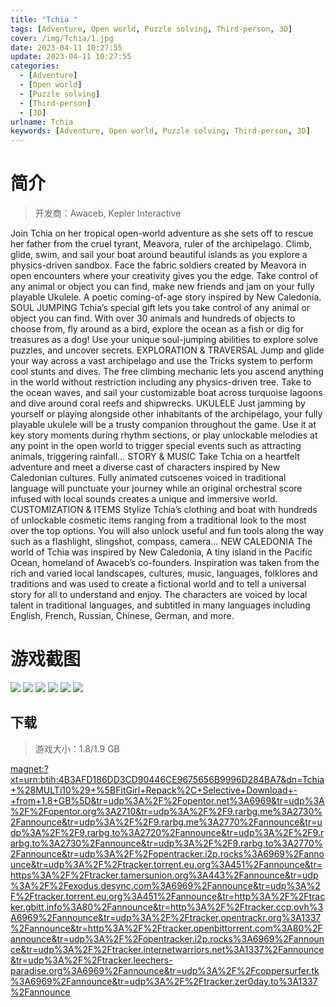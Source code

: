 ```yaml
---
title: "Tchia "
tags: [Adventure, Open world, Puzzle solving, Third-person, 3D]
cover: /img/Tchia/1.jpg
date: 2023-04-11 10:27:55
update: 2023-04-11 10:27:55
categories: 
  - [Adventure]
  - [Open world]
  - [Puzzle solving]
  - [Third-person]
  - [3D]
urlname: Tchia
keywords: [Adventure, Open world, Puzzle solving, Third-person, 3D]
---
```

# 简介

> 开发商：Awaceb, Kepler Interactive

Join Tchia on her tropical open-world adventure as she sets off to rescue her father from the cruel tyrant, Meavora, ruler of the archipelago. Climb, glide, swim, and sail your boat around beautiful islands as you explore a physics-driven sandbox. Face the fabric soldiers created by Meavora in open encounters where your creativity gives you the edge. Take control of any animal or object you can find, make new friends and jam on your fully playable Ukulele.
A poetic coming-of-age story inspired by New Caledonia.
SOUL JUMPING
Tchia’s special gift lets you take control of any animal or object you can find. With over 30 animals and hundreds of objects to choose from, fly around as a bird, explore the ocean as a fish or dig for treasures as a dog! Use your unique soul-jumping abilities to explore solve puzzles, and uncover secrets.
EXPLORATION & TRAVERSAL
Jump and glide your way across a vast archipelago and use the Tricks system to perform cool stunts and dives. The free climbing mechanic lets you ascend anything in the world without restriction including any physics-driven tree. Take to the ocean waves, and sail your customizable boat across turquoise lagoons and dive around coral reefs and shipwrecks.
UKULELE
Just jamming by yourself or playing alongside other inhabitants of the archipelago, your fully playable ukulele will be a trusty companion throughout the game. Use it at key story moments during rhythm sections, or play unlockable melodies at any point in the open world to trigger special events such as attracting animals, triggering rainfall…
STORY & MUSIC
Take Tchia on a heartfelt adventure and meet a diverse cast of characters inspired by New Caledonian cultures. Fully animated cutscenes voiced in traditional language will punctuate your journey while an original orchestral score infused with local sounds creates a unique and immersive world.
CUSTOMIZATION & ITEMS
Stylize Tchia’s clothing and boat with hundreds of unlockable cosmetic items ranging from a traditional look to the most over the top options. You will also unlock useful and fun tools along the way such as a flashlight, slingshot, compass, camera…
NEW CALEDONIA
The world of Tchia was inspired by New Caledonia, A tiny island in the Pacific Ocean, homeland of Awaceb’s co-founders. Inspiration was taken from the rich and varied local landscapes, cultures, music, languages, folklores and traditions and was used to create a fictional world and to tell a universal story for all to understand and enjoy. The characters are voiced by local talent in traditional languages, and subtitled in many languages including English, French, Russian, Chinese, German, and more.

# 游戏截图

![](/img/Tchia/2.jpg)
![](/img/Tchia/3.jpg)
![](/img/Tchia/4.jpg)
![](/img/Tchia/5.jpg)
![](/img/Tchia/6.jpg)
![](/img/Tchia/7.jpg)


## 下载

> 游戏大小：1.8/1.9 GB

[magnet:?xt=urn:btih:4B3AFD186DD3CD90446CE9675656B9996D284BA7&amp;dn=Tchia+%28MULTi10%29+%5BFitGirl+Repack%2C+Selective+Download+-+from+1.8+GB%5D&amp;tr=udp%3A%2F%2Fopentor.net%3A6969&amp;tr=udp%3A%2F%2Fopentor.org%3A2710&amp;tr=udp%3A%2F%2F9.rarbg.me%3A2730%2Fannounce&amp;tr=udp%3A%2F%2F9.rarbg.me%3A2770%2Fannounce&amp;tr=udp%3A%2F%2F9.rarbg.to%3A2720%2Fannounce&amp;tr=udp%3A%2F%2F9.rarbg.to%3A2730%2Fannounce&amp;tr=udp%3A%2F%2F9.rarbg.to%3A2770%2Fannounce&amp;tr=udp%3A%2F%2Fopentracker.i2p.rocks%3A6969%2Fannounce&amp;tr=udp%3A%2F%2Ftracker.torrent.eu.org%3A451%2Fannounce&amp;tr=https%3A%2F%2Ftracker.tamersunion.org%3A443%2Fannounce&amp;tr=udp%3A%2F%2Fexodus.desync.com%3A6969%2Fannounce&amp;tr=udp%3A%2F%2Ftracker.torrent.eu.org%3A451%2Fannounce&amp;tr=http%3A%2F%2Ftracker.gbitt.info%3A80%2Fannounce&amp;tr=http%3A%2F%2Ftracker.ccp.ovh%3A6969%2Fannounce&amp;tr=udp%3A%2F%2Ftracker.opentrackr.org%3A1337%2Fannounce&amp;tr=http%3A%2F%2Ftracker.openbittorrent.com%3A80%2Fannounce&amp;tr=udp%3A%2F%2Fopentracker.i2p.rocks%3A6969%2Fannounce&amp;tr=udp%3A%2F%2Ftracker.internetwarriors.net%3A1337%2Fannounce&amp;tr=udp%3A%2F%2Ftracker.leechers-paradise.org%3A6969%2Fannounce&amp;tr=udp%3A%2F%2Fcoppersurfer.tk%3A6969%2Fannounce&amp;tr=udp%3A%2F%2Ftracker.zer0day.to%3A1337%2Fannounce](magnet:?xt=urn:btih:4B3AFD186DD3CD90446CE9675656B9996D284BA7&amp;dn=Tchia+%28MULTi10%29+%5BFitGirl+Repack%2C+Selective+Download+-+from+1.8+GB%5D&amp;tr=udp%3A%2F%2Fopentor.net%3A6969&amp;tr=udp%3A%2F%2Fopentor.org%3A2710&amp;tr=udp%3A%2F%2F9.rarbg.me%3A2730%2Fannounce&amp;tr=udp%3A%2F%2F9.rarbg.me%3A2770%2Fannounce&amp;tr=udp%3A%2F%2F9.rarbg.to%3A2720%2Fannounce&amp;tr=udp%3A%2F%2F9.rarbg.to%3A2730%2Fannounce&amp;tr=udp%3A%2F%2F9.rarbg.to%3A2770%2Fannounce&amp;tr=udp%3A%2F%2Fopentracker.i2p.rocks%3A6969%2Fannounce&amp;tr=udp%3A%2F%2Ftracker.torrent.eu.org%3A451%2Fannounce&amp;tr=https%3A%2F%2Ftracker.tamersunion.org%3A443%2Fannounce&amp;tr=udp%3A%2F%2Fexodus.desync.com%3A6969%2Fannounce&amp;tr=udp%3A%2F%2Ftracker.torrent.eu.org%3A451%2Fannounce&amp;tr=http%3A%2F%2Ftracker.gbitt.info%3A80%2Fannounce&amp;tr=http%3A%2F%2Ftracker.ccp.ovh%3A6969%2Fannounce&amp;tr=udp%3A%2F%2Ftracker.opentrackr.org%3A1337%2Fannounce&amp;tr=http%3A%2F%2Ftracker.openbittorrent.com%3A80%2Fannounce&amp;tr=udp%3A%2F%2Fopentracker.i2p.rocks%3A6969%2Fannounce&amp;tr=udp%3A%2F%2Ftracker.internetwarriors.net%3A1337%2Fannounce&amp;tr=udp%3A%2F%2Ftracker.leechers-paradise.org%3A6969%2Fannounce&amp;tr=udp%3A%2F%2Fcoppersurfer.tk%3A6969%2Fannounce&amp;tr=udp%3A%2F%2Ftracker.zer0day.to%3A1337%2Fannounce)